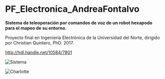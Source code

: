 # PF_Electronica_AndreaFontalvo

**Sistema de teleoperación por comandos de voz de un robot hexapodo para el mapeo de su entorno.**

Proyecto final en Ingeniería Electrónica de la Universidad del Norte, dirigido por Christian Quintero, PhD. 2017. 

http://hdl.handle.net/10584/7801

![Sistema](http://manglar.uninorte.edu.co/jspui/bitstream/10584/7801/3/Sistema%20de%20teleoperacion%20por%20comandos%20de%20voz%20de%20un%20robot%20hexapodo%20para%20el%20mapeo%20de%20su%20entorno_ENGLISH.png)

![Charlotte](https://github.com/andreafontalvoe/PF_Electronica_AndreaFontalvo/blob/master/CharlotteRobot.png?raw=true)
